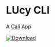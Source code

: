 # LUcy CLI

A [Cali](https://github.com/skybet/cali) App

[ ![Download](https://api.bintray.com/packages/lmhd/lucli/lucli/images/download.svg?version=0.0.0) ](https://bintray.com/lmhd/lucli/lucli/0.0.0/link)
